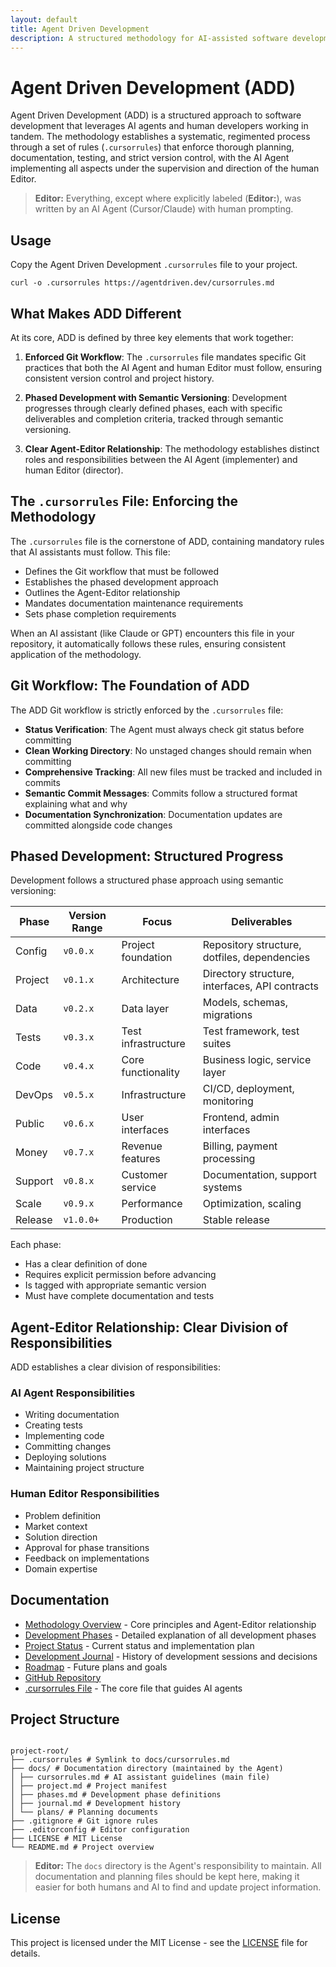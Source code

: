 ```yaml
---
layout: default
title: Agent Driven Development
description: A structured methodology for AI-assisted software development
---
```


# Agent Driven Development (ADD)

Agent Driven Development (ADD) is a structured approach to software development that leverages AI agents and human developers working in tandem. The methodology establishes a systematic, regimented process through a set of rules (`.cursorrules`) that enforce thorough planning, documentation, testing, and strict version control, with the AI Agent implementing all aspects under the supervision and direction of the human Editor.

> **Editor:** Everything, except where explicitly labeled (**Editor:**), was written by an AI Agent (Cursor/Claude) with human prompting.

## Usage

Copy the Agent Driven Development `.cursorrules` file to your project.

```
curl -o .cursorrules https://agentdriven.dev/cursorrules.md
```

## What Makes ADD Different

At its core, ADD is defined by three key elements that work together:

1. **Enforced Git Workflow**: The `.cursorrules` file mandates specific Git practices that both the AI Agent and human Editor must follow, ensuring consistent version control and project history.

2. **Phased Development with Semantic Versioning**: Development progresses through clearly defined phases, each with specific deliverables and completion criteria, tracked through semantic versioning.

3. **Clear Agent-Editor Relationship**: The methodology establishes distinct roles and responsibilities between the AI Agent (implementer) and human Editor (director).

## The `.cursorrules` File: Enforcing the Methodology

The `.cursorrules` file is the cornerstone of ADD, containing mandatory rules that AI assistants must follow. This file:

- Defines the Git workflow that must be followed
- Establishes the phased development approach
- Outlines the Agent-Editor relationship
- Mandates documentation maintenance requirements
- Sets phase completion requirements

When an AI assistant (like Claude or GPT) encounters this file in your repository, it automatically follows these rules, ensuring consistent application of the methodology.

## Git Workflow: The Foundation of ADD

The ADD Git workflow is strictly enforced by the `.cursorrules` file:

- **Status Verification**: The Agent must always check git status before committing
- **Clean Working Directory**: No unstaged changes should remain when committing
- **Comprehensive Tracking**: All new files must be tracked and included in commits
- **Semantic Commit Messages**: Commits follow a structured format explaining what and why
- **Documentation Synchronization**: Documentation updates are committed alongside code changes

## Phased Development: Structured Progress

Development follows a structured phase approach using semantic versioning:

| Phase   | Version Range | Focus               | Deliverables                                   |
| ------- | ------------- | ------------------- | ---------------------------------------------- |
| Config  | `v0.0.x`      | Project foundation  | Repository structure, dotfiles, dependencies   |
| Project | `v0.1.x`      | Architecture        | Directory structure, interfaces, API contracts |
| Data    | `v0.2.x`      | Data layer          | Models, schemas, migrations                    |
| Tests   | `v0.3.x`      | Test infrastructure | Test framework, test suites                    |
| Code    | `v0.4.x`      | Core functionality  | Business logic, service layer                  |
| DevOps  | `v0.5.x`      | Infrastructure      | CI/CD, deployment, monitoring                  |
| Public  | `v0.6.x`      | User interfaces     | Frontend, admin interfaces                     |
| Money   | `v0.7.x`      | Revenue features    | Billing, payment processing                    |
| Support | `v0.8.x`      | Customer service    | Documentation, support systems                 |
| Scale   | `v0.9.x`      | Performance         | Optimization, scaling                          |
| Release | `v1.0.0+`     | Production          | Stable release                                 |

Each phase:

- Has a clear definition of done
- Requires explicit permission before advancing
- Is tagged with appropriate semantic version
- Must have complete documentation and tests

## Agent-Editor Relationship: Clear Division of Responsibilities

ADD establishes a clear division of responsibilities:

### AI Agent Responsibilities

- Writing documentation
- Creating tests
- Implementing code
- Committing changes
- Deploying solutions
- Maintaining project structure

### Human Editor Responsibilities

- Problem definition
- Market context
- Solution direction
- Approval for phase transitions
- Feedback on implementations
- Domain expertise


## Documentation

- [Methodology Overview](methodology.html) - Core principles and Agent-Editor relationship
- [Development Phases](phases.html) - Detailed explanation of all development phases
- [Project Status](project.html) - Current status and implementation plan
- [Development Journal](journal.html) - History of development sessions and decisions
- [Roadmap](plans/roadmap.html) - Future plans and goals
- [GitHub Repository](https://github.com/AgentDriven/Development)
- [.cursorrules File](https://agentdriven.dev/cursorrules.md) - The core file that guides AI agents

## Project Structure

```

project-root/
├── .cursorrules # Symlink to docs/cursorrules.md
├── docs/ # Documentation directory (maintained by the Agent)
│ ├── cursorrules.md # AI assistant guidelines (main file)
│ ├── project.md # Project manifest
│ ├── phases.md # Development phase definitions
│ ├── journal.md # Development history
│ └── plans/ # Planning documents
├── .gitignore # Git ignore rules
├── .editorconfig # Editor configuration
├── LICENSE # MIT License
└── README.md # Project overview

```

> **Editor:** The `docs` directory is the Agent's responsibility to maintain. All documentation and planning files should be kept here, making it easier for both humans and AI to find and update project information.

## License

This project is licensed under the MIT License - see the [LICENSE](https://github.com/AgentDriven/Development/blob/main/LICENSE) file for details.
```
